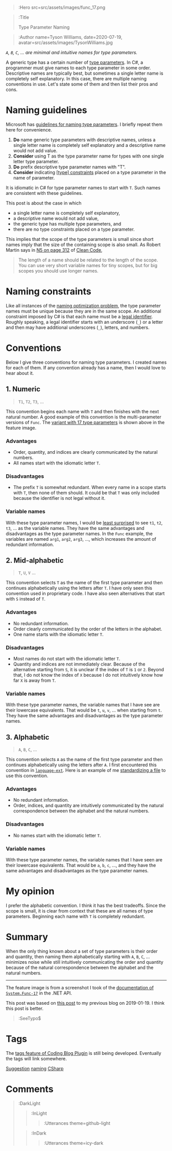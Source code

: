 > :Hero src=src/assets/images/func_17.png

> :Title
>
> Type Parameter Naming

> :Author name=Tyson Williams,
>         date=2020-07-19,
>         avatar=src/assets/images/TysonWilliams.jpg

_`A`, `B`, `C`, ... are minimal and intuitive names for type parameters._

A generic type has a certain number of [type parameters](https://docs.microsoft.com/en-us/dotnet/csharp/language-reference/language-specification/types#type-parameters).  In C#, a programmer must give names to each type parameter in some order.  Descriptive names are typically best, but sometimes a single letter name is completely self explanatory.  In this case, there are multiple naming conventions in use.  Let's state some of them and then list their pros and cons.

# Naming guidelines

Microsoft has [guidelines for naming type parameters](https://docs.microsoft.com/en-us/dotnet/csharp/programming-guide/generics/generic-type-parameters).  I briefly repeat them here for convenience.

1. **Do** name generic type parameters with descriptive names, unless a single letter name is completely self explanatory and a descriptive name would not add value.
2. **Consider** using T as the type parameter name for types with one single letter type parameter.
3. **Do** prefix descriptive type parameter names with "T".
4. **Consider** indicating [[type] constraints](https://docs.microsoft.com/en-us/dotnet/csharp/programming-guide/generics/constraints-on-type-parameters) placed on a type parameter in the name of parameter.

It is idiomatic in C# for type parameter names to start with `T`.  Such names are consistent with these guidelines.

This post is about the case in which
- a single letter name is completely self explanatory,
- a descriptive name would not add value,
- the generic type has multiple type parameters, and
- there are no type constraints placed on a type parameter.

This implies that the scope of the type parameters is small since short names imply that the size of the containing scope is also small.  As Robert Martin says in [N5 on page 312](https://www.google.com/books/edition/Clean_Code/hjEFCAAAQBAJ?gbpv=1&bsq=%22N5:%20Use%20Long%20Names%20for%20Long%20Scopes%22) of [Clean Code](https://www.amazon.com/Clean-Code-Handbook-Software-Craftsmanship/dp/0132350882),
> The length of a name should be related to the length of the scope.  You can use very short variable names for tiny scopes, but for big scopes you should use longer names.

# Naming constraints

Like all instances of the [naming optimization problem](2020-07-17_naming_optimization_problem), the type parameter names must be unique because they are in the same scope.  An additional constraint imposed by C# is that each name must be a [legal identifier](https://docs.microsoft.com/en-us/dotnet/csharp/programming-guide/inside-a-program/identifier-names).  Roughly speaking, a legal identifier starts with an underscore (`_`) or a letter and then may have additional underscores (`_`), letters, and numbers.

# Conventions

Below I give three conventions for naming type parameters.  I created names for each of them.  If any convention already has a name, then I would love to hear about it.

## 1. Numeric

> `T1`, `T2`, `T3`, ...

This convention begins each name with `T` and then finishes with the next natural number.  A good example of this convention is the multi-parameter versions of `Func`.  The [variant with 17 type parameters](https://docs.microsoft.com/en-us/dotnet/api/system.func-17) is shown above in the feature image.

### Advantages

- Order, quantity, and indices are clearly communicated by the natural numbers.
- All names start with the idiomatic letter `T`.

### Disadvantages

- The prefix `T` is somewhat redundant.  When every name in a scope starts with `T`, then none of them should.  It could be that `T` was only included because the identifier is not legal without it.

### Variable names

With these type parameter names, I would be [least surprised](https://en.wikipedia.org/wiki/Principle_of_least_astonishment) to see `t1`, `t2`, `t3`, ... as the variable names.  They have the same advantages and disadvantages as the type parameter names.  In the `Func` example, the variables are named `arg1`, `arg2`, `arg3`, ..., which increases the amount of redundant information.

## 2. Mid-alphabetic

> `T`, `U`, `V` ...

This convention selects `T` as the name of the first type parameter and then continues alphabetically using the letters after `T`.  I have only seen this convention used in proprietary code.  I have also seen alternatives that start with `S` instead of `T`.

### Advantages

- No redundant information.
- Order clearly communicated by the order of the letters in the alphabet.
- One name starts with the idiomatic letter `T`.

### Disadvantages

- Most names do not start with the idiomatic letter `T`.
- Quantity and indices are not immediately clear.  Because of the alternative starting from `S`, it is unclear if the index of `T` is `1` or `2`.  Beyond that, I do not know the index of `X` because I do not intuitively know how far `X` is away from `T`.

### Variable names

With these type parameter names, the variable names that I have see are their lowercase equivalents.  That would be `t`, `u`, `v`, ... when starting from `t`.  They have the same advantages and disadvantages as the type parameter names.

## 3. Alphabetic

> `A`, `B`, `C`, ...

This convention selects `A` as the name of the first type parameter and then continues alphabetically using the letters after `A`.  I first encountered this convention in [`language-ext`](https://github.com/louthy/language-ext).  Here is an example of me [standardizing a file](https://github.com/louthy/language-ext/pull/514/files) to use this convention.

### Advantages

- No redundant information.
- Order, indices, and quantity are intuitively communicated by the natural correspondence between the alphabet and the natural numbers.

### Disadvantages

- No names start with the idiomatic letter `T`.

### Variable names

With these type parameter names, the variable names that I have seen are their lowercase equivalents.  That would be `a`, `b`, `c`, ..., and they have the same advantages and disadvantages as the type parameter names.

# My opinion

I prefer the alphabetic convention.  I think it has the best tradeoffs.  Since the scope is small, it is clear from context that these are all names of type parameters.  Beginning each name with `T` is completely redundant.

# Summary

When the only thing known about a set of type parameters is their order and quantity, then naming them alphabetically starting with `A`, `B`, `C`, ... minimizes noise while still intuitively communicating the order and quantity because of the natural correspondence between the alphabet and the natural numbers.

---

The feature image is from a screenshot I took of the [documentation of `System.Func-17`](https://docs.microsoft.com/en-us/dotnet/api/system.func-17) in the .NET API.

This post was based on [this post](https://tysondw.blogspot.com/2019/01/minimal-and-intuitive-type-parameter.html) to my previous blog on 2019-01-19.  I think this post is better.

> :SeeTypo$

# Tags

The [tags feature of Coding Blog Plugin](https://connect-platform.github.io/coding-blog-plugin/tags) is still being developed.  Eventually the tags will link somewhere.

[Suggestion](:Tag) [naming](:Tag) [CSharp](:Tag)

# Comments

> :DarkLight
> > :InLight
> >
> > > :Utterances theme=github-light
>
> > :InDark
> >
> > > :Utterances theme=icy-dark
